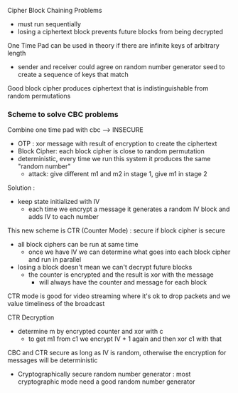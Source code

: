 Cipher Block Chaining Problems 
- must run sequentially
- losing a ciphertext block prevents future blocks from being decrypted

One Time Pad can be used in theory if there are infinite keys of arbitrary length 
- sender and receiver could agree on random number generator seed to create a sequence of keys that match

Good block cipher produces ciphertext that is indistinguishable from random permutations 


### Scheme to solve CBC problems ###
Combine one time pad with cbc --> INSECURE 
- OTP : xor message with result of encryption to create the ciphertext
- Block Cipher: each block cipher is close to random permutation
- deterministic, every time we run this system it produces the same "random number"
  - attack: give different m1 and m2 in stage 1, give m1 in stage 2
 
Solution : 
- keep state initialized with IV
  - each time we encrypt a message it generates a random IV block and adds IV to each number  

This new scheme is CTR (Counter Mode) : secure if block cipher is secure 
- all block ciphers can be run at same time
  - once we have IV we can determine what goes into each block cipher and run in parallel
- losing a block doesn't mean we can't decrypt future blocks
  - the counter is encrypted and the result is xor with the message
    - will always have the counter and message for each block

CTR mode is good for video streaming where it's ok to drop packets and we value timeliness of the broadcast 

CTR Decryption 
- determine m by encrypted counter and xor with c
  - to get m1 from c1 we encrypt IV + 1 again and then xor c1 with that

CBC and CTR secure as long as IV is random, otherwise the encryption for messages will be deterministic 
- Cryptographically secure random number generator : most cryptographic mode need a good random number generator

